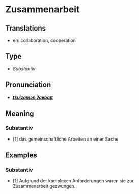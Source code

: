 # Zusammenarbeit
## Translations
- en: collaboration, cooperation
## Type
- _Substantiv_
## Pronunciation
- **_[t͡suˈzamənˌʔaʁbaɪ̯t](https://commons.wikimedia.org/wiki/File:De-Zusammenarbeit.ogg)_**
## Meaning
### Substantiv
- [1] das gemeinschaftliche Arbeiten an einer Sache
## Examples
### Substantiv
- [1] Aufgrund der komplexen Anforderungen waren sie zur Zusammenarbeit gezwungen.
